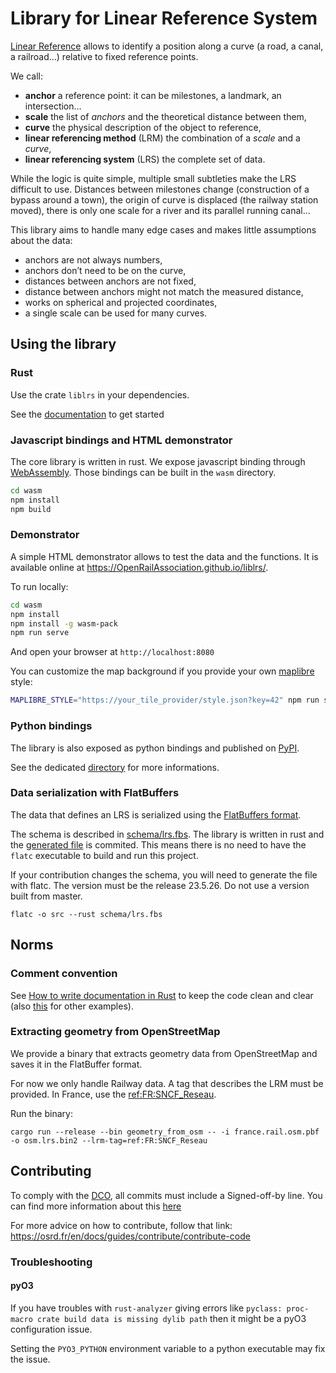 # Library for Linear Reference System

[Linear Reference](https://en.wikipedia.org/wiki/Linear_referencing) allows to identify a position along a curve (a road, a canal, a railroad…) relative to fixed reference points.

We call:

- **anchor** a reference point: it can be milestones, a landmark, an intersection…
- **scale** the list of _anchors_ and the theoretical distance between them,
- **curve** the physical description of the object to reference,
- **linear referencing method** (LRM) the combination of a _scale_ and a _curve_,
- **linear referencing system** (LRS) the complete set of data.

While the logic is quite simple, multiple small subtleties make the LRS difficult to use.
Distances between milestones change (construction of a bypass around a town), the origin of curve is displaced (the railway station moved), there is only one scale for a river and its parallel running canal…

This library aims to handle many edge cases and makes little assumptions about the data:

- anchors are not always numbers,
- anchors don’t need to be on the curve,
- distances between anchors are not fixed,
- distance between anchors might not match the measured distance,
- works on spherical and projected coordinates,
- a single scale can be used for many curves.

## Using the library

### Rust

Use the crate `liblrs` in your dependencies.

See the [documentation](https://docs.rs/liblrs) to get started

### Javascript bindings and HTML demonstrator

The core library is written in rust. We expose javascript binding through [WebAssembly](https://webassembly.org/). Those bindings can be built in the `wasm` directory.

```bash
cd wasm
npm install
npm build
```

### Demonstrator

A simple HTML demonstrator allows to test the data and the functions. It is available online at https://OpenRailAssociation.github.io/liblrs/.

To run locally:

```bash
cd wasm
npm install
npm install -g wasm-pack
npm run serve
```

And open your browser at `http://localhost:8080`

You can customize the map background if you provide your own [maplibre](https://maplibre.org/) style:

```bash
MAPLIBRE_STYLE="https://your_tile_provider/style.json?key=42" npm run serve
```

### Python bindings

The library is also exposed as python bindings and published on [PyPI](https://pypi.org/project/liblrs-python/).

See the dedicated [directory](https://github.com/OpenRailAssociation/liblrs/tree/main/python) for more informations.


### Data serialization with FlatBuffers

The data that defines an LRS is serialized using the [FlatBuffers format](https://flatbuffers.dev/).

The schema is described in [schema/lrs.fbs](schema/lrs.fbs). The library is written in rust and the [generated file](src/lrs_generated.rs) is commited. This means there is no need to have the `flatc` executable to build and run this project.

If your contribution changes the schema, you will need to generate the file with flatc. The version must be the release 23.5.26. Do not use a version built from master.

`flatc -o src --rust schema/lrs.fbs`

## Norms

### Comment convention

See [How to write documentation in Rust](https://doc.rust-lang.org/rustdoc/how-to-write-documentation.html) to keep the code clean and clear (also [this](https://github.com/rust-lang/rfcs/blob/master/text/1574-more-api-documentation-conventions.md#appendix-a-full-conventions-text) for other examples).

### Extracting geometry from OpenStreetMap

We provide a binary that extracts geometry data from OpenStreetMap and saves it in the FlatBuffer format.

For now we only handle Railway data. A tag that describes the LRM must be provided. In France, use the [ref:FR:SNCF_Reseau](https://wiki.openstreetmap.org/wiki/FR:Key:ref:FR:SNCF_Reseau).

Run the binary:

`cargo run --release --bin geometry_from_osm -- -i france.rail.osm.pbf  -o osm.lrs.bin2 --lrm-tag=ref:FR:SNCF_Reseau`

## Contributing

To comply with the [DCO](http://developercertificate.org/), all commits must
include a Signed-off-by line. You can find more information about this [here](https://osrd.fr/en/docs/guides/contribute/contribute-code/commit-conventions/#the-developer-certificate-of-origin)

For more advice on how to contribute, follow that link:
https://osrd.fr/en/docs/guides/contribute/contribute-code

### Troubleshooting

#### pyO3

If you have troubles with `rust-analyzer` giving errors like `pyclass: proc-macro crate build data is missing dylib path`
then it might be a pyO3 configuration issue. 

Setting the `PYO3_PYTHON` environment variable to a python executable may fix the issue.
